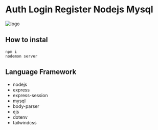 # Auth Login Register Nodejs Mysql

![logo](https://cdn.discordapp.com/attachments/1190396415239802920/1210570920247296040/image.png?ex=65eb0b06&is=65d89606&hm=e913de094f465dcce1a011c357e49e8430b9a19875542031152e165d28042dc1&)

## How to instal
```
npm i
nodemon server
```

## Language Framework
* nodejs
* express
* express-session
* mysql
* body-parser
* ejs
* dotenv
* tailwindcss

